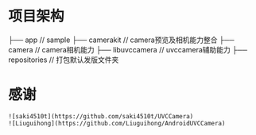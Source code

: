 # 项目架构

├── app                                         // sample
├── camerakit                                   // camera预览及相机能力整合
├── camera                                      // camera相机能力
├── libuvccamera                                // uvccamera辅助能力
├── repositories                                // 打包默认发版文件夹

# 感谢
    ![saki4510t](https://github.com/saki4510t/UVCCamera)
    ![Liuguihong](https://github.com/Liuguihong/AndroidUVCCamera)